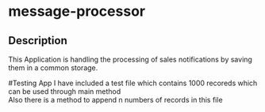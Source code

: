 # message-processor
## Description

This Application is handling the processing of sales notifications by saving them in a common storage. </br>



#Testing App
I have included a test file which contains 1000 recoreds which can be used through main method </br>
Also there is a method to append n numbers of records in this file

